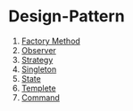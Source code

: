 # Design-Pattern
<ol>
<li> 
  <a href="https://github.com/mhRumi/Design-Pattern/blob/master/src/factoryMethod/factoryMethod.md">Factory Method </a>
  </li>
  <li> <a href="https://github.com/mhRumi/Design-Pattern/blob/master/src/observer/observer.md"  </a> Observer </li>
  <li>  <a href=""  </a> Strategy</li>
  <li> <a href=""  </a> Singleton </li>
  <li> <a href=""  </a> State </li>
  <li> <a href=""  </a> Templete </li>
  <li> <a href=""  </a> Command </li>
</ol>
